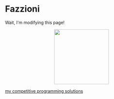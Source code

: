 # Fazzioni

Wait, I'm modifying this page!


 <div align="center">
 <img height="180em" src="https://github-readme-stats.vercel.app/api/top-langs/?username=Fazzioni&layout=compact&langs_count=20&bg_color=101a26&title_color=E4562B&text_color=fff&icon_color=E4562B&hide_border=true&count_private=true&hide=Jupyter%20Notebook"/>
</div>
 
 
 
 <a href="https://vjudge.net/status/#un=Fazzioni&OJId=All&probNum=&res=1&orderBy=run_id&language="> my competitive programming solutions </a>

 

